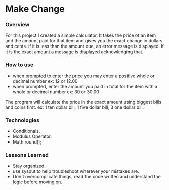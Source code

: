 # Make Change

### Overview

For this project I created a simple calculator.
It takes the price of an item and the amount paid for that item
and gives you the exact change in dollars and cents.
if it is less than the amount due, an error message is displayed.
if it is the exact amount a message is displayed acknowledging that.


### How to use

* when prompted to enter the price you may enter a positive whole or decimal number
ex: 12 or 12.00
* when prompted, enter the amount you paid in total for the item with a whole or decimal number
ex: 30 or 30.00

The program will calculate the price in the exact amount using biggest bills and coins first.
ex: 1 ten dollar bill, 1 five dollar bill, 3 one dollar bill.

### Technologies

* Conditionals.
* Modulus Operator.
* Math.round();

### Lessons Learned

* Stay organized.
* use sysout to help troubleshoot wherever your mistakes are.
* Don't overcomplicate things, read the code written and understand the logic before moving on.
